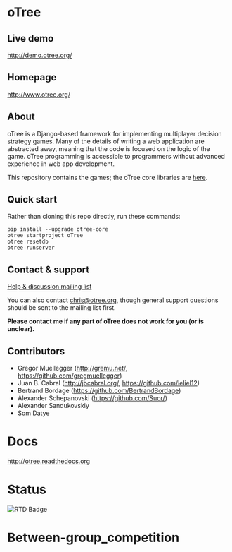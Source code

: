 
# oTree

## Live demo
http://demo.otree.org/

## Homepage
http://www.otree.org/

## About

oTree is a Django-based framework for implementing multiplayer decision strategy games.
Many of the details of writing a web application are abstracted away,
meaning that the code is focused on the logic of the game.
oTree programming is accessible to programmers without advanced experience in web app development.

This repository contains the games; the oTree core libraries are [here](https://github.com/oTree-org/otree-core).

## Quick start

Rather than cloning this repo directly,
run these commands:

```
pip install --upgrade otree-core
otree startproject oTree
otree resetdb
otree runserver
```
## Contact & support

[Help & discussion mailing list](https://groups.google.com/forum/#!forum/otree)

You can also contact chris@otree.org,
though general support questions should be sent to the mailing list first.

**Please contact me if any part of oTree does not work for you (or is unclear).**

## Contributors

* Gregor Muellegger (http://gremu.net/, https://github.com/gregmuellegger)
* Juan B. Cabral (http://jbcabral.org/, https://github.com/leliel12)
* Bertrand Bordage (https://github.com/BertrandBordage)
* Alexander Schepanovski (https://github.com/Suor/)
* Alexander Sandukovskiy
* Som Datye

# Docs

http://otree.readthedocs.org

# Status

![RTD Badge](https://readthedocs.org/projects/otree/badge/?version=latest)
# Between-group_competition
